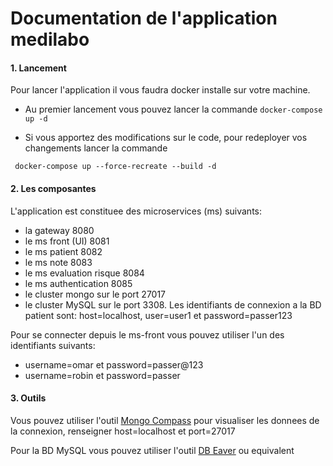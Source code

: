 # Documentation de l'application medilabo

#### 1. Lancement
Pour lancer l'application il vous faudra docker installe sur votre machine.

- Au premier lancement vous pouvez lancer la commande 
`docker-compose up -d`

- Si vous apportez des modifications sur le code, pour redeployer vos changements lancer la commande

` docker-compose up --force-recreate --build -d`

#### 2. Les composantes

L'application est constituee des microservices (ms) suivants:

- la gateway 8080
- le ms front (UI) 8081
- le ms patient 8082
- le ms note 8083
- le ms evaluation risque 8084
- le ms authentication 8085
- le cluster mongo sur le port 27017
- le cluster MySQL sur le port 3308. Les identifiants de connexion a la BD patient sont: host=localhost, user=user1 et password=passer123

Pour se connecter depuis le ms-front vous pouvez utiliser l'un des identifiants suivants:
- username=omar et password=passer@123
- username=robin et password=passer

#### 3. Outils

Vous pouvez utiliser l'outil [Mongo Compass](https://www.mongodb.com/products/tools/compass) pour visualiser les donnees de la connexion, renseigner host=localhost et port=27017

Pour la BD MySQL vous pouvez utiliser l'outil [DB Eaver](https://dbeaver.io/) ou equivalent
